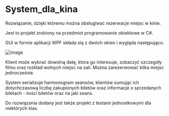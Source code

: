 # System_dla_kina
Rozwiązanie, dzięki któremu można obsługiwać rezerwacje miejsc w kinie.

Jest to projekt zrobiony na przedmiot programowanie obiektowe w C#.

GUI w formie aplikacji WPF składa się z dwóch okien i wygląda następująco. 

![image](https://user-images.githubusercontent.com/79854074/161638966-ac8945c3-4e0e-4b57-bad6-b32091734334.png)

Klient może wybrać dowolną datę, która go interesuje, zobaczyć szczegóły filmu oraz rozkład wolnych miejsc na sali. Można zarezerwować kilka miejsc jednocześnie.

System serializuje harmonogram seansów, klientów sumując ich dotychczasową liczbę zakupionych biletów oraz informacje o sprzedanych biletach - ilości biletów oraz na jaki seans. 

Do rozwiązania dodany jest także projekt z testami jednostkowymi dla niektórych klas.
